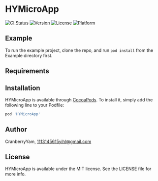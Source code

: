 # HYMicroApp

[![CI Status](https://img.shields.io/travis/CranberryYam/HYMicroApp.svg?style=flat)](https://travis-ci.org/CranberryYam/HYMicroApp)
[![Version](https://img.shields.io/cocoapods/v/HYMicroApp.svg?style=flat)](https://cocoapods.org/pods/HYMicroApp)
[![License](https://img.shields.io/cocoapods/l/HYMicroApp.svg?style=flat)](https://cocoapods.org/pods/HYMicroApp)
[![Platform](https://img.shields.io/cocoapods/p/HYMicroApp.svg?style=flat)](https://cocoapods.org/pods/HYMicroApp)

## Example

To run the example project, clone the repo, and run `pod install` from the Example directory first.

## Requirements

## Installation

HYMicroApp is available through [CocoaPods](https://cocoapods.org). To install
it, simply add the following line to your Podfile:

```ruby
pod 'HYMicroApp'
```

## Author

CranberryYam, 1113145615yihl@gmail.com

## License

HYMicroApp is available under the MIT license. See the LICENSE file for more info.
